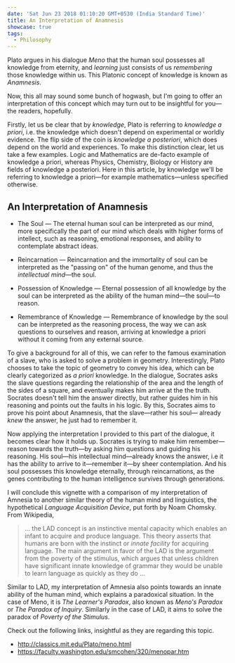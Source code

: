 ```yaml
---
date: 'Sat Jun 23 2018 01:10:20 GMT+0530 (India Standard Time)'
title: An Interpretation of Anamnesis
showcase: true
tags:
  - Philosophy
---
```


Plato argues in his dialogue _Meno_ that the human soul possesses all knowledge from eternity, and _learning_ just consists of us _remembering_ those knowledge within us. This Platonic concept of knowledge is known as _Anamnesis_.

Now, this all may sound some bunch of hogwash, but I'm going to offer an interpretation of this concept which may turn out to be insightful for you—the readers, hopefully.

Firstly, let us be clear that by _knowledge_, Plato is referring to _knowledge a priori_, i.e. the knowledge which doesn't depend on experimental or worldly evidence. The flip side of the coin is _knowledge a posteriori_, which does depend on the world and experiences. To make this distinction clear, let us take a few examples. Logic and Mathematics are de-facto example of knowledge a priori, whereas Physics, Chemistry, Biology or History are fields of knowledge a posteriori. Here in this article, by knowledge we'll be referring to knowledge a priori—for example mathematics—unless specified otherwise.


## An Interpretation of Anamnesis


- The Soul — The eternal human soul can be interpreted as our mind, more specifically the part of our mind which deals with higher forms of intellect, such as reasoning, emotional responses, and ability to contemplate abstract ideas. 

- Reincarnation — Reincarnation and the immortality of soul can be interpreted as the "passing on" of the human genome, and thus the _intellectual mind_—the soul.

- Possession of Knowledge — Eternal possession of all knowledge by the soul can be interpreted as the ability of the human mind—the soul—to reason.

- Remembrance of Knowledge — Remembrance of knowledge by the soul can be interpreted as the reasoning process, the way we can ask questions to ourselves and reason, arriving at knowledge a priori without it coming from any external source.

To give a background for all of this, we can refer to the famous examination of a slave, who is asked to solve a problem in geometry. Interestingly, Plato chooses to take the topic of geometry to convey his idea, which can be clearly categorized as _a priori_ knowledge. In the dialogue, Socrates asks the slave questions regarding the relationship of the area and the length of the sides of a square, and eventually makes him arrive at the the truth. Socrates doesn't tell him the answer directly, but rather guides him in his reasoning and points out the faults in his logic. By this, Socrates aims to prove his point about Anamnesis, that the slave—rather his soul— already _knew_ the answer, he just had to remember it.

Now applying the interpretation I provided to this part of the dialogue, it becomes clear how it holds up. Socrates is trying to make him remember—reason towards the truth—by asking him questions and guiding his reasoning. His soul—his intellectual mind—already knows the answer, i.e it has the ability to arrive to it—remember it—by sheer contemplation. And his soul possesses this knowledge eternally, through reincarnations, as the genes contributing to the human intelligence survives through generations.



I will conclude this vignette with a comparison of my interpretation of Amnesia to another similar theory of the human mind and linguistics, the hypothetical _Language Acquisition Device_, put forth by Noam Chomsky. From Wikipedia,

> ... the LAD concept is an instinctive mental capacity which enables an infant to acquire and produce language. This theory asserts that humans are born with the instinct or _innate facility_ for acquiring language. The main argument in favor of the LAD is the argument from the poverty of the stimulus, which argues that unless children have significant innate knowledge of grammar they would be unable to learn language as quickly as they do ...

Similar to LAD, my interpretation of Amnesia also points towards an innate ability of the human mind, which explains a paradoxical situation. In the case of Meno, it is _The Learner's Paradox_, also known as _Meno's Paradox_ or _The Paradox of Inquiry_. Similarly in the case of LAD, it aims to solve the paradox of _Poverty of the Stimulus_. 


Check out the following links, insightful as they are regarding this topic.

- http://classics.mit.edu/Plato/meno.html
- https://faculty.washington.edu/smcohen/320/menopar.htm